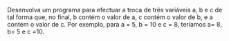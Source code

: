 Desenvolva um programa para efectuar a troca de três variáveis a, b e c de tal forma que, no final, b contém o valor de a, c contém o valor de b, e a contém o valor de c. Por exemplo, para a = 5, b = 10 e c = 8, teríamos a= 8, b= 5 e c =10.
